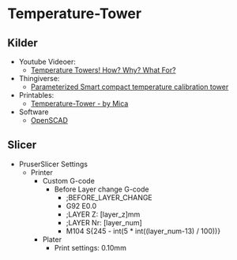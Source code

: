 # Temperature-Tower

## Kilder

* Youtube Videoer:
  * [Temperature Towers! How? Why? What For?](https://youtu.be/CZ8cgWF8s50)
* Thingiverse:
  * [Parameterized Smart compact temperature calibration tower](https://www.thingiverse.com/thing:2825709/files)
* Printables:
  * [Temperature-Tower - by Mica](https://www.printables.com/model/827333-temperature-tower)
* Software
  * [OpenSCAD](https://openscad.org/downloads.html)

## Slicer

* PruserSlicer Settings
  * Printer
    * Custom G-code
      * Before Layer change G-code
        * ;BEFORE_LAYER_CHANGE
        * G92 E0.0
        * ;LAYER Z: [layer_z]mm
        * ;LAYER Nr: [layer_num]
        * M104 S{245 - int(5 * int((layer_num-13) / 100))}
    * Plater
      * Print settings: 0.10mm

